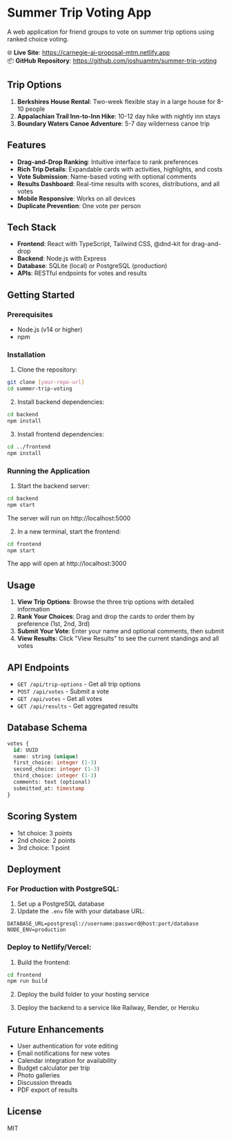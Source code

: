 # Summer Trip Voting App

A web application for friend groups to vote on summer trip options using ranked choice voting.

🌐 **Live Site**: https://carnegie-ai-proposal-mtm.netlify.app  
📦 **GitHub Repository**: https://github.com/joshuamtm/summer-trip-voting

## Trip Options

1. **Berkshires House Rental**: Two-week flexible stay in a large house for 8-10 people
2. **Appalachian Trail Inn-to-Inn Hike**: 10-12 day hike with nightly inn stays
3. **Boundary Waters Canoe Adventure**: 5-7 day wilderness canoe trip

## Features
- **Drag-and-Drop Ranking**: Intuitive interface to rank preferences
- **Rich Trip Details**: Expandable cards with activities, highlights, and costs
- **Vote Submission**: Name-based voting with optional comments
- **Results Dashboard**: Real-time results with scores, distributions, and all votes
- **Mobile Responsive**: Works on all devices
- **Duplicate Prevention**: One vote per person

## Tech Stack

- **Frontend**: React with TypeScript, Tailwind CSS, @dnd-kit for drag-and-drop
- **Backend**: Node.js with Express
- **Database**: SQLite (local) or PostgreSQL (production)
- **APIs**: RESTful endpoints for votes and results

## Getting Started

### Prerequisites

- Node.js (v14 or higher)
- npm

### Installation

1. Clone the repository:
```bash
git clone [your-repo-url]
cd summer-trip-voting
```

2. Install backend dependencies:
```bash
cd backend
npm install
```

3. Install frontend dependencies:
```bash
cd ../frontend
npm install
```

### Running the Application

1. Start the backend server:
```bash
cd backend
npm start
```
The server will run on http://localhost:5000

2. In a new terminal, start the frontend:
```bash
cd frontend
npm start
```
The app will open at http://localhost:3000

## Usage

1. **View Trip Options**: Browse the three trip options with detailed information
2. **Rank Your Choices**: Drag and drop the cards to order them by preference (1st, 2nd, 3rd)
3. **Submit Your Vote**: Enter your name and optional comments, then submit
4. **View Results**: Click "View Results" to see the current standings and all votes

## API Endpoints

- `GET /api/trip-options` - Get all trip options
- `POST /api/votes` - Submit a vote
- `GET /api/votes` - Get all votes
- `GET /api/results` - Get aggregated results

## Database Schema

```sql
votes {
  id: UUID
  name: string (unique)
  first_choice: integer (1-3)
  second_choice: integer (1-3)
  third_choice: integer (1-3)
  comments: text (optional)
  submitted_at: timestamp
}
```

## Scoring System

- 1st choice: 3 points
- 2nd choice: 2 points
- 3rd choice: 1 point

## Deployment

### For Production with PostgreSQL:

1. Set up a PostgreSQL database
2. Update the `.env` file with your database URL:
```
DATABASE_URL=postgresql://username:password@host:port/database
NODE_ENV=production
```

### Deploy to Netlify/Vercel:

1. Build the frontend:
```bash
cd frontend
npm run build
```

2. Deploy the build folder to your hosting service

3. Deploy the backend to a service like Railway, Render, or Heroku

## Future Enhancements

- User authentication for vote editing
- Email notifications for new votes
- Calendar integration for availability
- Budget calculator per trip
- Photo galleries
- Discussion threads
- PDF export of results

## License

MIT